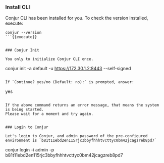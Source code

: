 
### Install CLI

Conjur CLI has been installed for you.
To check the version installed, execute:

```
conjur --version
```{{execute}}


### Conjur Init

You only to initialize Conjur CLI once.

```
conjur init  -a default -u https://172.30.1.2:8443 --self-signed
```{{execute}}

If `Continue? yes/no (Default: no):` is prompted, answer:
 ```
 yes
 ```{{execute}}

If the above command returns an error message, that means the system is being started.
Please wait for a moment and try again.


### Login to Conjur

Let's login to Conjur, and admin password of the pre-configured environment is `b81t11ebd2en115rjc3bbyfhhhtvcttyc0bm42jcagzreb8pd7`
```
conjur login -i admin -p b81t11ebd2en115rjc3bbyfhhhtvcttyc0bm42jcagzreb8pd7
```{{execute}}
